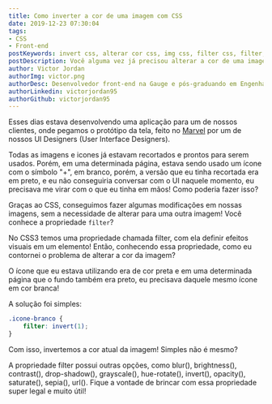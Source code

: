 ```yaml
---
title: Como inverter a cor de uma imagem com CSS
date: 2019-12-23 07:30:04
tags:
- CSS
- Front-end
postKeywords: invert css, alterar cor css, img css, filter css, filter, css, front-end, como alterar a cor com css
postDescription: Você alguma vez já precisou alterar a cor de uma imagem mas não queria alterar propriamente a imagem? Com o CSS, conseguimos fazer algumas alterações na imagem diretamente, como por exemplo, inverter a cor dela!
author: Victor Jordan
authorImg: victor.png
authorDesc: Desenvolvedor front-end na Gauge e pós-graduando em Engenharia de Software pela PUC-MG e formado em Banco de Dados pela Fatec, apaixonado por usabilidade, performance e UX!
authorLinkedin: victorjordan95
authorGithub: victorjordan95
---
```


Esses dias estava desenvolvendo uma aplicação para um de nossos clientes, onde pegamos o protótipo da tela, feito no [Marvel](https://marvelapp.com/) por um de nossos UI Designers (User Interface Designers). 

Todas as imagens e icones já estavam recortados e prontos para serem usados. Porém, em uma determinada página, estava sendo usado um ícone com o símbolo "+", em branco, porém, a versão que eu tinha recortada era em preto, e eu não conseguiria conversar com o UI naquele momento, eu precisava me virar com o que eu tinha em mãos! Como poderia fazer isso? 

Graças ao CSS, conseguimos fazer algumas modificações em nossas imagens, sem a necessidade de alterar para uma outra imagem!
Você conhece a propriedade `filter`?

<!-- more -->

No CSS3 temos uma propriedade chamada filter, com ela definir efeitos visuais em um elemento!
Então, conhecendo essa propriedade, como eu contornei o problema de alterar a cor da imagem?

O ícone que eu estava utilizando era de cor preta e em uma determinada página que o fundo também era preto, eu precisava daquele mesmo ícone em cor branca! 

A solução foi simples:

```css
.icone-branco {
    filter: invert(1);
}
```

Com isso, invertemos a cor atual da imagem! 
Simples não é mesmo?

A propriedade filter possui outras opções, como  blur(), brightness(), contrast(), drop-shadow(), grayscale(), hue-rotate(), invert(), opacity(), saturate(), sepia(), url().
Fique a vontade de brincar com essa propriedade super legal e muito útil!
